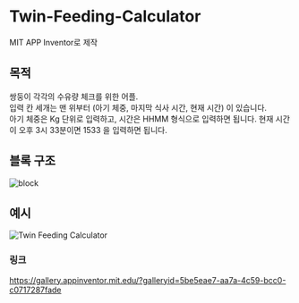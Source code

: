 # Twin-Feeding-Calculator
MIT APP Inventor로 제작

## 목적
쌍둥이 각각의 수유량 체크를 위한 어플. <br>
입력 칸 세개는 맨 위부터 (아기 체중, 마지막 식사 시간, 현재 시간) 이 있습니다. <br>
아기 체중은 Kg 단위로 입력하고, 시간은 HHMM 형식으로 입력하면 됩니다. 현재 시간이 오후 3시 33분이면 1533 을 입력하면 됩니다.
## 블록 구조
![block](https://github.com/user-attachments/assets/673192eb-c41b-4d54-a2da-0be0513b1213)
## 예시
![Twin Feeding Calculator](https://github.com/user-attachments/assets/0afb5459-6e31-4679-8e1f-4add964f940c)

### 링크
https://gallery.appinventor.mit.edu/?galleryid=5be5eae7-aa7a-4c59-bcc0-c0717287fade
